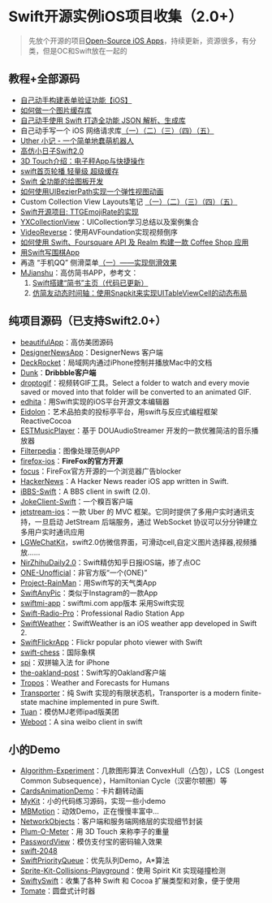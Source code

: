 # Swift开源实例iOS项目收集（2.0+）
> 先放个开源的项目[Open-Source iOS Apps][1]，持续更新，资源很多，有分类，但是OC和Swift放在一起的

## 教程+全部源码
- [自己动手构建表单验证功能【iOS】][2]
- [如何做一个图片缓存库][3]
- [自己动手使用 Swift 打造全功能 JSON 解析、生成库][4]
- 自己动手写一个 iOS 网络请求库[（一）][5][（二）][6][（三）][7][（四）][8][（五）][9]
- [Uther 小记 - 一个简单地蠢萌机器人][10]
- [高仿小日子Swift2.0][11]
- [3D Touch介绍：电子秤App与快捷操作][12]
- [swift首页轮播 轻量级 超级缓存][13]
- [Swift 全功能的绘图板开发][14]
- [如何使用UIBezierPath实现一个弹性视图动画][15]
- Custom Collection View Layouts笔记 [（一）][16][（二）][17][（三）][18][（四）][19][（五）][20]
- [Swift开源项目: TTGEmojiRate的实现][21]
- [YXCollectionView][22]：UICollection学习总结以及案例集合
- [VideoReverse][23]：使用AVFoundation实现视频倒序
- [如何使用 Swift、Foursquare API 及 Realm 构建一款 Coffee Shop 应用][24]
- [用Swift写围棋App][25]
- 再造 “手机QQ” 侧滑菜单[（一）——实现侧滑效果][26]
- [MJianshu][27]：高仿简书APP，参考文：
	1. [Swift搭建“简书”主页（代码已更新）][28]
	2. [仿简友动态时间轴：使用Snapkit来实现UITableViewCell的动态布局][29]

## 纯项目源码（已支持Swift2.0+）
- [beautifulApp][30]：高仿美团源码
- [DesignerNewsApp][31]：DesignerNews 客户端
- [DeckRocket][32]：局域网内通过iPhone控制并播放Mac中的文档
- [Dunk][33]：**Dribbble客户端**
- [droptogif][34]：视频转GIF工具。Select a folder to watch and every movie saved or moved into that folder will be converted to an animated GIF.
- [edhita][35]：用Swift实现的iOS平台开源文本编辑器
- [Eidolon][36]：艺术品拍卖的投标亭平台，用swift与反应式编程框架 ReactiveCocoa
- [ESTMusicPlayer][37]：基于 DOUAudioStreamer 开发的一款优雅简洁的音乐播放器
- [Filterpedia][38]：图像处理范例APP
- [firefox-ios][39]：**FireFox的官方开源**
- [focus][40]：FireFox官方开源的一个浏览器广告blocker
- [HackerNews][41]：A Hacker News reader iOS app written in Swift.
- [iBBS-Swift][42]：A BBS client in swift (2.0).
- [JokeClient-Swift][43]：一个糗百客户端
- [jetstream-ios][44]：一款 Uber 的 MVC 框架。它同时提供了多用户实时通讯支持，一旦启动 JetStream 后端服务，通过 WebSocket 协议可以分分钟建立多用户实时通讯应用
- [LGWeChatKit][45]，swift2.0仿微信界面，可滑动cell,自定义图片选择器,视频播放……
- [NirZhihuDaily2.0][46]：Swift精仿知乎日报iOS端，掺了点OC
- [ONE-Unofficial][47]：非官方版“一个(ONE)”
- [Project-RainMan][48]：用Swift写的天气类App
- [SwiftAnyPic][49]：类似于Instagram的一款App
- [swiftmi-app][50]：swiftmi.com app版本 采用Swift实现
- [Swift-Radio-Pro][51]：Professional Radio Station App
- [SwiftWeather][52]：SwiftWeather is an iOS weather app developed in Swift 2. 
- [SwiftFlickrApp][53]：Flickr popular photo viewer with Swift 
- [swift-chess][54]：国际象棋
- [spi][55]：双拼输入法 for iPhone
- [the-oakland-post][56]：Swift写的Oakland客户端
- [Tropos][57]：Weather and Forecasts for Humans
- [Transporter][58]：纯 Swift 实现的有限状态机，Transporter is a modern finite-state machine implemented in pure Swift. 
- [Tuan][59]：模仿MJ老师ipad版美团
- [Weboot][60]：A sina weibo client in swift

## 小的Demo
- [Algorithm-Experiment][61]：几款图形算法 ConvexHull（凸包），LCS（Longest Common Subsequence），Hamiltonian Cycle（汉密尔顿圈）等
- [CardsAnimationDemo][62]：卡片翻转动画
- [MyKit][63]：小的代码练习源码，实现一些小demo
- [MBMotion][64]：动效Demo，正在慢慢丰富中…
- [NetworkObjects][65]：客户端和服务端网络层的实现细节封装
- [Plum-O-Meter][66]：用 3D Touch 来称李子的重量
- [PasswordView][67]：模仿支付宝的密码输入效果
- [swift-2048][68]
- [SwiftPriorityQueue][69]：优先队列Demo，A\*算法
- [Sprite-Kit-Collisions-Playground][70]：使用 Spirit Kit 实现碰撞检测
- [SwiftySwift][71]：收集了各种 Swift 和 Cocoa 扩展类型和对象，便于使用
- [Tomate][72]：圆盘式计时器


[1]:	https://github.com/dkhamsing/open-source-ios-apps
[2]:	https://lvwenhan.com/ios/459.html
[3]:	http://blog.callmewhy.com/2015/05/25/note-about-chun/
[4]:	https://lvwenhan.com/ios/463.html
[5]:	https://lvwenhan.com/ios/454.html
[6]:	https://lvwenhan.com/ios/455.html
[7]:	https://lvwenhan.com/ios/456.html
[8]:	https://lvwenhan.com/ios/457.html
[9]:	https://lvwenhan.com/ios/464.html
[10]:	http://blog.callmewhy.com/2015/08/09/how-to-make-uther/ "Uther 小记 - 一个简单地蠢萌机器人"
[11]:	http://www.jianshu.com/p/bcc297e19a94
[12]:	http://swift.gg/2015/11/19/3d-touch-tutorial/ "3D Touch介绍：电子秤App与快捷操作"
[13]:	http://www.jianshu.com/p/d7bf5fe4d9fa "swift首页轮播 轻量级 超级缓存"
[14]:	http://www.cocoachina.com/swift/20151125/14390.html "Swift 全功能的绘图板开发"
[15]:	http://hechen.info/2015/12/02/Elastic-view-animation-using-UIBezierPath/ "如何使用UIBezierPath实现一个弹性视图动画"
[16]:	http://chengway.in/custom-collection-view-layouts/ "Custom Collection View Layouts（一）"
[17]:	http://chengway.in/custom-collection-view-layouts-er/ "Custom Collection View Layouts（二）"
[18]:	http://chengway.in/custom-collection-view-layouts-san/ "Custom Collection View Layouts（三）"
[19]:	http://chengway.in/custom-collection-view-layouts-si/ "Custom Collection View Layouts（四）"
[20]:	http://chengway.in/custom-collection-view-layouts-wu/ "Custom Collection View Layouts（五）"
[21]:	http://tutuge.me/2015/10/25/ttgemojirate-lib/ "Swift开源项目: TTGEmojiRate的实现"
[22]:	https://github.com/yixiangboy/YXCollectionView "YXCollectionView"
[23]:	https://github.com/KayWong/VideoReverse "VideoReverse"
[24]:	http://swift.gg/2015/12/29/foursquare-realm-swift/ "如何使用 Swift、Foursquare API 及 Realm 构建一款 Coffee Shop 应用"
[25]:	http://www.jianshu.com/p/22bab53524d1 "用Swift写围棋App－00序"
[26]:	https://lvwenhan.com/ios/445.html
[27]:	https://github.com/Wl201314/MJianshu "MJianshu"
[28]:	http://www.jianshu.com/p/8035e49ff3a2 "Swift搭建“简书”主页（代码已更新）"
[29]:	http://www.jianshu.com/p/3429ac5a4e4d "仿简友动态时间轴：使用Snapkit来实现UITableViewCell的动态布局"
[30]:	https://github.com/lyimin/beautifulApp "beautifulApp"
[31]:	https://github.com/MengTo/DesignerNewsApp "DesignerNewsApp"
[32]:	https://github.com/jpsim/DeckRocket "DeckRocket"
[33]:	https://github.com/naoyashiga/Dunk "Dunk"
[34]:	https://github.com/mortenjust/droptogif "droptogif"
[35]:	https://github.com/tnantoka/edhita "edhita"
[36]:	https://github.com/artsy/eidolon "Eidolon"
[37]:	https://github.com/Aufree/ESTMusicPlayer "ESTMusicPlayer"
[38]:	https://github.com/FlexMonkey/Filterpedia "Filterpedia"
[39]:	https://github.com/mozilla/firefox-ios "firefox-ios"
[40]:	https://github.com/mozilla/focus "focus"
[41]:	https://github.com/amitburst/HackerNews "HackerNews"
[42]:	https://github.com/iAugux/iBBS-Swift "iBBS-Swift"
[43]:	https://github.com/YANGReal/JokeClient-Swift "JokeClient-Swift"
[44]:	https://github.com/uber/jetstream-ios "jetstream-ios"
[45]:	https://github.com/jamy0801/LGWeChatKit
[46]:	https://github.com/zpz1237/NirZhihuDaily2.0 "NirZhihuDaily2.0"
[47]:	https://github.com/Uphie/ONE-Unofficial "ONE-Unofficial"
[48]:	https://github.com/Mav3r1ck/Project-RainMan "Project-RainMan"
[49]:	https://github.com/kwkhaw/SwiftAnyPic "SwiftAnyPic"
[50]:	https://github.com/feiin/swiftmi-app "swiftmi-app"
[51]:	https://github.com/swiftcodex/Swift-Radio-Pro "Swift-Radio-Pro"
[52]:	https://github.com/JakeLin/SwiftWeather "SwiftWeather"
[53]:	https://github.com/synboo/SwiftFlickrApp "SwiftFlickrApp"
[54]:	https://github.com/JackBCousineau/swift-chess "swift-chess"
[55]:	https://github.com/guoc/spi "spi"
[56]:	https://github.com/aclissold/The-Oakland-Post "the-oakland-post"
[57]:	https://github.com/thoughtbot/Tropos "Tropos"
[58]:	https://github.com/DenHeadless/Transporter "Transporter"
[59]:	https://github.com/aiqiuqiu/Tuan "Tuan"
[60]:	https://github.com/iAugux/Weboot "Weboot"
[61]:	https://github.com/yulingtianxia/Algorithm-Experiment "Algorithm-Experiment"
[62]:	https://github.com/adow/CardsAnimationDemo "CardsAnimationDemo"
[63]:	https://github.com/aquarchitect/MyKit "MyKit"
[64]:	https://github.com/mmoaay/MBMotion "MBMotion"
[65]:	https://github.com/colemancda/NetworkObjects "NetworkObjects"
[66]:	https://github.com/FlexMonkey/Plum-O-Meter "Plum-O-Meter"
[67]:	https://github.com/findM/PasswordView "PasswordView"
[68]:	https://github.com/austinzheng/swift-2048 "swift-2048"
[69]:	https://github.com/davecom/SwiftPriorityQueue "SwiftPriorityQueue"
[70]:	https://github.com/jaredmpayne/Sprite-Kit-Collisions-Playground "Sprite-Kit-Collisions-Playground"
[71]:	https://github.com/adeca/SwiftySwift "SwiftySwift"
[72]:	https://github.com/dasdom/Tomate "Tomate"